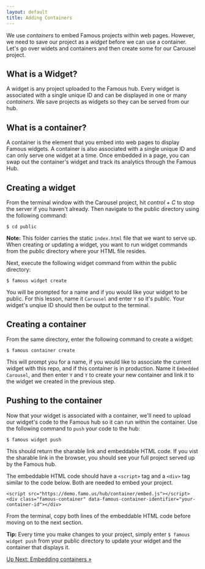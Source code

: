 ```yaml
---
layout: default
title: Adding Containers
---
```


<span class="intro-graf">We use _containers_ to embed Famous projects within web pages. However, we need to save our project as a _widget_ before we can use a container. Let's go over widets and containers and then create some for our Carousel project.</span>

## What is a Widget?

A widget is any project uploaded to the Famous hub. Every widget is associated with a single unique ID and can be displayed in one or many _containers_. We save projects as widgets so they can be served from our hub.

## What is a container?

A container is the element that you embed into web pages to display Famous widgets. A container is also associated with a single unique ID and can only serve one widget at a time. Once embedded in a page, you can swap out the container's widget and track its analytics through the Famous Hub. 

## Creating a widget


From the terminal window with the Carousel project, hit _control + C_ to stop the server if you haven't already. Then navigate to the public directory using the following command:
    
    $ cd public

<div class="sidenote--other"><b>Note:</b> This folder carries the static <code>index.html</code> file that we want to serve up. When creating or updating a widget, you want to run widget commands from the public directory where your HTML file resides.</div>


Next, execute the following widget command from within the public directory:
    
    $ famous widget create 

You will be prompted for a name and if you would like your widget to be public. For this lesson, name it `Carousel` and enter `Y` so it's public. Your widget's unqiue ID should then be output to the terminal. 

## Creating a container

From the same directory, enter the following command to create a widget:

    $ famous container create

This will prompt you for a name, if you would like to associate the current widget with this repo, and if this container is in production. Name it `Embedded Carousel`, and then enter `Y` and `Y` to create your new container and link it to the widget we created in the previous step.

## Pushing to the container

Now that your widget is associated with a container, we'll need to upload our widget's code to the Famous hub so it can run within the container. Use the following command to `push` your code to the hub:

    $ famous widget push 

This should return the sharable link and embeddable HTML code. If you vist the sharable link in the browser, you should see your full project served up by the Famous hub. 

The embeddable HTML code should have a `<script>` tag and a `<div>` tag similar to the code below. Both are needed to embed your project.



    <script src="https://demo.famo.us/hub/container/embed.js"></script>
    <div class="famous-container" data-famous-container-identifier="your-container-id"></div>


From the terminal, copy both lines of the embeddable HTML code before moving on to the next section. 



<div class="sidenote--other"><p><b>Tip:</b> Every time you make changes to your project, simply enter <code>$ famous widget push</code> from your public directory to update your widget and the container that displays it.</p></div>  


<span class="cta">[Up Next: Embedding containers &raquo;](./EmbeddingContainers.html)</span>